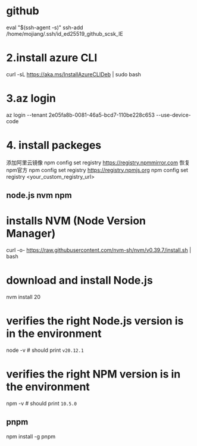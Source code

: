 # github 

<!-- ssh-keygen -t ed25519 -C "yan.xia@scsksh.cn"
/home/mojiang/.ssh/id_ed25519_github_scsk_IE -->

eval "$(ssh-agent -s)"
ssh-add /home/mojiang/.ssh/id_ed25519_github_scsk_IE

# 2.install azure CLI
curl -sL https://aka.ms/InstallAzureCLIDeb | sudo bash

# 3.az login
az login --tenant 2e05fa8b-0081-46a5-bcd7-110be228c653 --use-device-code

# 4. install packeges
添加阿里云镜像
npm config set registry https://registry.npmmirror.com
恢复npm官方
npm config set registry https://registry.npmjs.org
npm config set registry <your_custom_registry_url>

## node.js nvm npm
# installs NVM (Node Version Manager)
curl -o- https://raw.githubusercontent.com/nvm-sh/nvm/v0.39.7/install.sh | bash
# download and install Node.js
nvm install 20
# verifies the right Node.js version is in the environment
node -v # should print `v20.12.1`
# verifies the right NPM version is in the environment
npm -v # should print `10.5.0`

## pnpm
npm install -g pnpm


